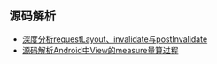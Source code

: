 ## 源码解析

* [深度分析requestLayout、invalidate与postInvalidate](深度分析requestLayout、invalidate与postInvalidate.md)
* [源码解析Android中View的measure量算过程](源码解析Android中View的measure量算过程.md)
